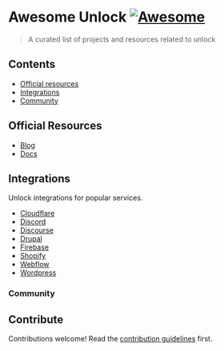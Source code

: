# Awesome Unlock [![Awesome](https://awesome.re/badge.svg)](https://awesome.re)

> A curated list of projects and resources related to unlock

## Contents

- [Official resources](#official-resources)
- [Integrations](#integrations)
- [Community](#community)

## Official Resources

- [Blog](https://unlock-protocol.com/blog)
- [Docs](https://docs.unlock-protocol.com/)

## Integrations

Unlock integrations for popular services.

- [Cloudflare](https://github.com/unlock-protocol/cloudflare-worker)
- [Discord](https://docs.unlock-protocol.com/creators/plugins-and-integrations/discord-with-collab.land)
- [Discourse](https://unlock.community/t/unlock-discourse-plugin/64)
- [Drupal](https://www.drupal.org/project/unlock)
- [Firebase](https://github.com/novum-insights/unlock-protocol-firebase)
- [Shopify](https://github.com/pwagner/unlock-shopify-app)
- [Webflow](https://unlock-protocol.com/blog/webflow-integration)
- [Wordpress](https://wordpress.org/plugins/unlock-protocol/)

### Community

## Contribute

Contributions welcome! Read the [contribution guidelines](contributing.md) first.
